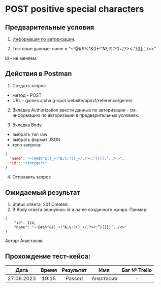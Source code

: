 POST positive special characters
===

Предварительные условия
--

1. [Информация по авторизации](https://github.com/victoretc/GSPOTtestingdocumentation/blob/main/games/Authorization_data.md).

2. Тестовые данные:
name = "~!@#$%^&()_+!“№;%:?()_+/,?><:”}{[];’,./<>"

id - не меняем.

Действия в Postman
--
1. Создать запрос
- метод - POST
- URL - games.alpha.g-spot.website/api/v1/reference/genre/

2. Вкладка Authorization
ввести данные по авторизации - см. информацию по авторизации в предварительных условиях.

3. Вкладка Body
- выбрать тип raw
- выбрать формат JSON
- тело запроса:

```json
{
  "name": "~!@#$%^&()_+!“№;%:?()_+/,?><:”}{[];’,./<>",
  "id": "<integer>"
}
```

4. Отправить запрос

Ожидаемый результат
--

1. Status ответа: 201 Created.
2. В Body ответа вернулись id и name созданного жанра. Пример:

```
{
    "id": 114,
    "name": "~!@#$%^&()_+!“№;%:?()_+/,?><:”}{[];’,./<>"
}
```

Автор: Анастасия

Прохождение тест-кейса:
----------------

|**Дата**|**Время**|**Результат**|**Имя**|**Баг № Trello**|
| :-: | :-: | :-: | :-: | :-: |
|27.06.2023|19:15|Passed|Анастасия|-|


